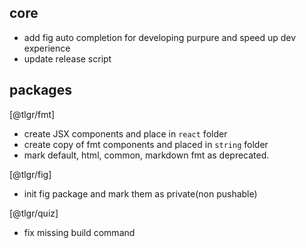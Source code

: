 ## core

- add fig auto completion for developing purpure and speed up dev experience
- update release script

## packages

[@tlgr/fmt]

- create JSX components and place in `react` folder
- create copy of fmt components and placed in `string` folder
- mark default, html, common, markdown fmt as deprecated.

[@tlgr/fig]

- init fig package and mark them as private(non pushable)

[@tlgr/quiz]

- fix missing build command
